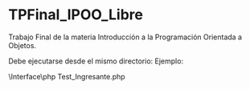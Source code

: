 # TPFinal_IPOO_Libre

Trabajo Final de la materia Introducción a la Programación Orientada a Objetos.

Debe ejecutarse desde el mismo directorio:
Ejemplo:

 \Interface\php Test_Ingresante.php